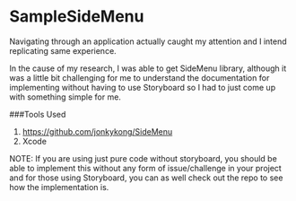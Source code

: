 # SampleSideMenu

Navigating through an application actually caught my attention and I intend replicating same experience.

In the cause of my research, I was able to get SideMenu library, although it was a little bit challenging for me to understand the documentation for implementing without having to use Storyboard so I had to just come up with something simple for me.

###Tools Used
1. https://github.com/jonkykong/SideMenu
2. Xcode

NOTE: If you are using just pure code without storyboard, you should be able to implement this without any form of issue/challenge in your project and for those using Storyboard, you can as well check out the repo to see how the implementation is.



